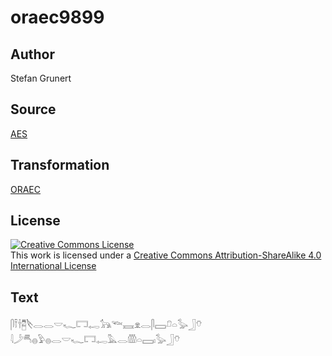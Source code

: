 # oraec9899

## Author

Stefan Grunert

## Source

[AES](https://github.com/simondschweitzer/aes)

## Transformation

[ORAEC](https://oraec.github.io/)

## License

<a rel="license" href="http://creativecommons.org/licenses/by-sa/4.0/"><img alt="Creative Commons License" style="border-width:0" src="https://i.creativecommons.org/l/by-sa/4.0/88x31.png" /></a><br />This work is licensed under a <a rel="license" href="http://creativecommons.org/licenses/by-sa/4.0/">Creative Commons Attribution-ShareAlike 4.0 International License</a>

## Text

𓋴𓍋𓌂𓉥𓌸𓂋𓂋𓎟𓆑𓉐𓉻𓃥𓆝𓈘𓁷𓂋𓋴𓈙𓍔𓏏𓅭𓃀𓄣<br>
𓇋𓌳𓄪𓐍𓅱𓐍𓂋𓎟𓆑𓉐𓉻𓅓𓂋𓏃𓏏𓈙𓏤𓅭𓃀𓄣<br>
